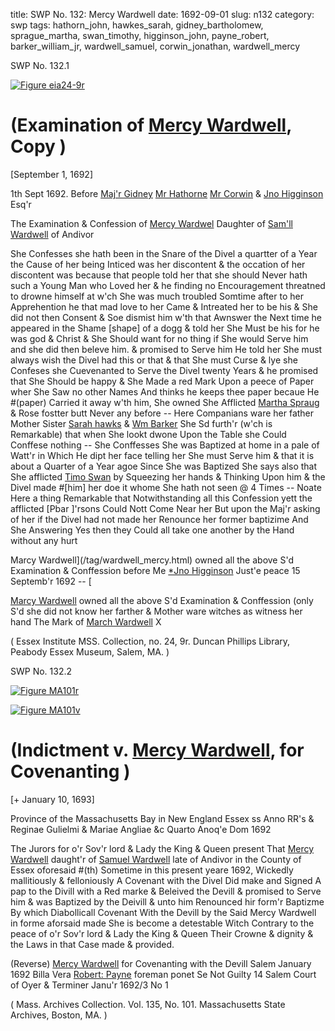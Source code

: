 title: SWP No. 132: Mercy Wardwell
date: 1692-09-01
slug: n132
category: swp
tags: hathorn_john, hawkes_sarah, gidney_bartholomew, sprague_martha, swan_timothy, higginson_john, payne_robert, barker_william_jr, wardwell_samuel, corwin_jonathan, wardwell_mercy




<div markdown class="doc" id="n132.1">

<div class="doc_id">SWP No. 132.1</div>


<span markdown class="figure">[![Figure eia24-9r](archives/essex/eia/gifs/eia24-9r.gif)](archives/essex/eia/large/eia24-9r.jpg)</span>

# (Examination of [Mercy Wardwell](/tag/wardwell_mercy.html), Copy )

[September 1, 1692]

 1th Sept 1692. Before [Maj'r Gidney](/tag/gidney_bartholomew.html) [Mr Hathorne](/tag/hathorn_john.html) [Mr Corwin](/tag/corwin_jonathan.html) & [Jno Higginson](/tag/higginson_john.html) Esq'r

The Examination & Confession of [Mercy Wardwel](/tag/wardwell_mercy.html) Daughter of [Sam'll Wardwell](/tag/wardwell_samuel.html) of Andivor

She Confesses she hath been in the Snare of the Divel a quartter of a Year the Cause of her being Inticed was her discontent & the occation of her discontent was because that people told her that she should Never hath such a Young Man who Loved her & he finding no Encouragement threatned to drowne himself at w'ch She was much troubled Somtime after to her Apprehention he that mad love to her Came & Intreated her to be his & She did not then Consent & Soe dismist him w'th that Awnswer the Next time he appeared in the Shame [shape] of a dogg & told her She Must be his for he was god & Christ & She Should want for no thing if She would Serve him and she did then beleve him. & promised to Serve him He told her She must always wish the Divel had this or that & that She must Curse & lye she Confeses she Cuevenanted to Serve the Divel twenty Years & he promised that She Should be happy & She Made a red Mark Upon a peece of Paper wher She Saw no other Names And thinks he keeps thee paper becaue He #(paper) Carried it away w'th him, She owned She Afflicted [Martha Spraug](/tag/sprague_martha.html) & Rose fostter butt Never any before -- Here Companians ware her father Mother Sister [Sarah hawks](/tag/hawkes_sarah.html) & [Wm Barker](/tag/barker_william_jr.html) She Sd furth'r (w'ch is Remarkable) that when She lookt dwone Upon the Table she Could Conffese nothing -- She Conffesses She was Baptized at home in a pale of Watt'r in Which He dipt her face telling her She must Serve him & that it is about a Quarter of a Year agoe Since She was Baptized She says also that She afflicted [Timo Swan](/tag/swan_timothy.html) by Squeezing her hands & Thinking Upon him & the Divel made #[him] her doe it whome She hath not seen @ 4 Times -- Noate Here a thing Remarkable that Notwithstanding  all this Confession yett the afflicted [Pbar ]'rsons Could Nott Come Near her But upon the Maj'r asking of her if the Divel had not made her Renounce her former baptizime And She Answering Yes then they Could all take one another by the Hand without any hurt

Marcy Wardwell](/tag/wardwell_mercy.html)
 owned all the 
above S'd Examination & Conffession 
before Me [*Jno Higginson](/tag/higginson_john.html) 
Just'e peace 15 Septemb'r 1692 -- [

[Marcy Wardwell](/tag/wardwell_mercy.html) owned all the 
above S'd Examination & Conffession 
(only S'd she did not know her farther & Mother 
ware witches as witness her hand
The  Mark of [March Wardwell](/tag/wardwell_mercy.html) 
X 

( Essex Institute MSS. Collection, no. 24, 9r. Duncan Phillips Library, Peabody Essex Museum, Salem, MA. )

</div>



<div markdown class="doc" id="n132.2">

<div class="doc_id">SWP No. 132.2</div>


<span markdown class="figure">[![Figure MA101r](archives/MA135/small/MA101r.jpg)](archives/MA135/large/MA101r.jpg)</span>

<span markdown class="figure">[![Figure MA101v](archives/MA135/small/MA101v.jpg)](archives/MA135/large/MA101v.jpg)</span>

# (Indictment v. [Mercy Wardwell](/tag/wardwell_mercy.html), for Covenanting )

[+ January 10, 1693]

Province of the Massachusetts Bay in New England Essex ss 
Anno RR's & Reginae Gulielmi & Mariae Angliae &c Quarto Anoq'e Dom 1692 

The Jurors for o'r Sov'r lord & Lady the King & Queen present That [Mercy Wardwell](/tag/wardwell_mercy.html) daught'r of [Samuel Wardwell](/tag/wardwell_samuel.html) late of Andivor in the County of Essex oforesaid #(th) Sometime in this present yeare 1692, Wickedly mallitiously & felloniously A Covenant with the Divel Did make and Signed A pap to the Divill with a Red marke & Beleived the Devill & promised to Serve him & was Baptized by the Deivill & unto him Renounced hir form'r Baptizme By which Diabollicall Covenant With the Devill by the Said Mercy Wardwell in forme aforsaid made She is become a detestable Witch Contrary to the peace of o'r Sov'r lord & Lady the King & Queen Their Crowne & dignity & the Laws in that Case made & provided.

(Reverse) [Mercy Wardwell](/tag/wardwell_mercy.html) for Covenanting with the Devill 
Salem January 1692 
Billa Vera 
[Robert: Payne](/tag/payne_robert.html) foreman 
ponet Se Not Guilty 
14 
Salem Court of Oyer & Terminer Janu'r 1692/3 
No 1

( Mass. Archives Collection. Vol. 135, No. 101. Massachusetts State Archives, Boston, MA. )


</div>

